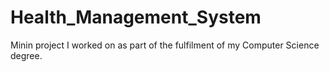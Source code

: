 # Health_Management_System
Minin project I worked on as part of the fulfilment of my Computer Science degree.
